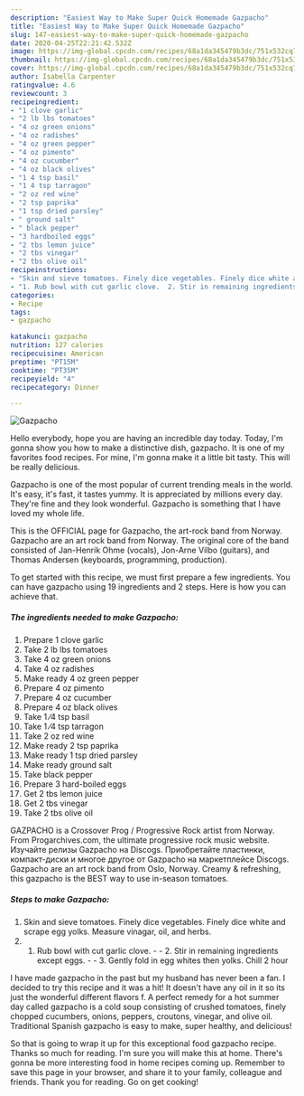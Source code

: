 ```yaml
---
description: "Easiest Way to Make Super Quick Homemade Gazpacho"
title: "Easiest Way to Make Super Quick Homemade Gazpacho"
slug: 147-easiest-way-to-make-super-quick-homemade-gazpacho
date: 2020-04-25T22:21:42.532Z
image: https://img-global.cpcdn.com/recipes/68a1da345479b3dc/751x532cq70/gazpacho-recipe-main-photo.jpg
thumbnail: https://img-global.cpcdn.com/recipes/68a1da345479b3dc/751x532cq70/gazpacho-recipe-main-photo.jpg
cover: https://img-global.cpcdn.com/recipes/68a1da345479b3dc/751x532cq70/gazpacho-recipe-main-photo.jpg
author: Isabella Carpenter
ratingvalue: 4.6
reviewcount: 3
recipeingredient:
- "1 clove garlic"
- "2 lb lbs tomatoes"
- "4 oz green onions"
- "4 oz radishes"
- "4 oz green pepper"
- "4 oz pimento"
- "4 oz cucumber"
- "4 oz black olives"
- "1 4 tsp basil"
- "1 4 tsp tarragon"
- "2 oz red wine"
- "2 tsp paprika"
- "1 tsp dried parsley"
- " ground salt"
- " black pepper"
- "3 hardboiled eggs"
- "2 tbs lemon juice"
- "2 tbs vinegar"
- "2 tbs olive oil"
recipeinstructions:
- "Skin and sieve tomatoes. Finely dice vegetables. Finely dice white and scrape egg yolks. Measure vinagar, oil, and herbs."
- "1. Rub bowl with cut garlic clove.  2. Stir in remaining ingredients except eggs.  3. Gently fold in egg whites then yolks. Chill 2 hour"
categories:
- Recipe
tags:
- gazpacho

katakunci: gazpacho 
nutrition: 127 calories
recipecuisine: American
preptime: "PT15M"
cooktime: "PT35M"
recipeyield: "4"
recipecategory: Dinner

---
```



![Gazpacho](https://img-global.cpcdn.com/recipes/68a1da345479b3dc/751x532cq70/gazpacho-recipe-main-photo.jpg)

Hello everybody, hope you are having an incredible day today. Today, I'm gonna show you how to make a distinctive dish, gazpacho. It is one of my favorites food recipes. For mine, I'm gonna make it a little bit tasty. This will be really delicious.

Gazpacho is one of the most popular of current trending meals in the world. It's easy, it's fast, it tastes yummy. It is appreciated by millions every day. They're fine and they look wonderful. Gazpacho is something that I have loved my whole life.

This is the OFFICIAL page for Gazpacho, the art-rock band from Norway. Gazpacho are an art rock band from Norway. The original core of the band consisted of Jan-Henrik Ohme (vocals), Jon-Arne Vilbo (guitars), and Thomas Andersen (keyboards, programming, production).


To get started with this recipe, we must first prepare a few ingredients. You can have gazpacho using 19 ingredients and 2 steps. Here is how you can achieve that.

<!--inarticleads1-->

##### The ingredients needed to make Gazpacho:

1. Prepare 1 clove garlic
1. Take 2 lb lbs tomatoes
1. Take 4 oz green onions
1. Take 4 oz radishes
1. Make ready 4 oz green pepper
1. Prepare 4 oz pimento
1. Prepare 4 oz cucumber
1. Prepare 4 oz black olives
1. Take 1 ⁄4 tsp basil
1. Take 1 ⁄4 tsp tarragon
1. Take 2 oz red wine
1. Make ready 2 tsp paprika
1. Make ready 1 tsp dried parsley
1. Make ready  ground salt
1. Take  black pepper
1. Prepare 3 hard-boiled eggs
1. Get 2 tbs lemon juice
1. Get 2 tbs vinegar
1. Take 2 tbs olive oil


GAZPACHO is a Crossover Prog / Progressive Rock artist from Norway. From Progarchives.com, the ultimate progressive rock music website. Изучайте релизы Gazpacho на Discogs. Приобретайте пластинки, компакт-диски и многое другое от Gazpacho на маркетплейсе Discogs. Gazpacho are an art rock band from Oslo, Norway. Creamy &amp; refreshing, this gazpacho is the BEST way to use in-season tomatoes. 

<!--inarticleads2-->

##### Steps to make Gazpacho:

1. Skin and sieve tomatoes. Finely dice vegetables. Finely dice white and scrape egg yolks. Measure vinagar, oil, and herbs.
1. 1. Rub bowl with cut garlic clove. -  - 2. Stir in remaining ingredients except eggs. -  - 3. Gently fold in egg whites then yolks. Chill 2 hour


I have made gazpacho in the past but my husband has never been a fan. I decided to try this recipe and it was a hit! It doesn&#39;t have any oil in it so its just the wonderful different flavors f. A perfect remedy for a hot summer day called gazpacho is a cold soup consisting of crushed tomatoes, finely chopped cucumbers, onions, peppers, croutons, vinegar, and olive oil. Traditional Spanish gazpacho is easy to make, super healthy, and delicious! 

So that is going to wrap it up for this exceptional food gazpacho recipe. Thanks so much for reading. I'm sure you will make this at home. There's gonna be more interesting food in home recipes coming up. Remember to save this page in your browser, and share it to your family, colleague and friends. Thank you for reading. Go on get cooking!
